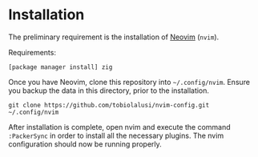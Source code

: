 # Installation
The preliminary requirement is the installation of
[Neovim](https://github.com/neovim/neovim/wiki/Installing-Neovim) (`nvim`).

Requirements:
```
[package manager install] zig
```

Once you have Neovim, clone this repository into `~/.config/nvim`. Ensure you backup the data in this directory, prior to the installation.
```shell
git clone https://github.com/tobiolalusi/nvim-config.git ~/.config/nvim
```
After installation is complete, open nvim and execute the command `:PackerSync` in order to install all the necessary plugins.
The nvim configuration should now be running properly.

